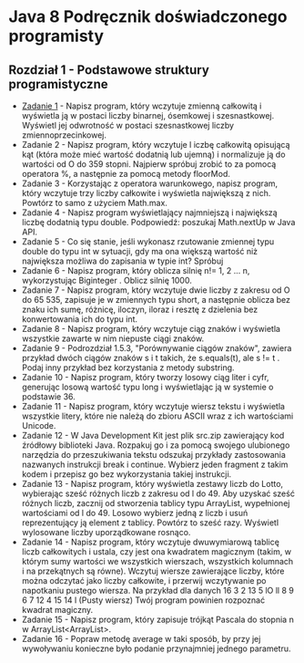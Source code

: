 # **Java 8 Podręcznik doświadczonego programisty**

## **Rozdział 1** - Podstawowe struktury programistyczne

- [Zadanie 1] - Napisz program, który wczytuje zmienną całkowitą i wyświetla ją w postaci liczby binarnej, ósemkowej i szesnastkowej. Wyświetl jej odwrotność w postaci szesnastkowej liczby zmiennoprzecinkowej.
- Zadanie 2 - Napisz program, który wczytuje l iczbę całkowitą opisującą kąt (która może mieć wartość dodatnią lub ujemną) i normalizuje ją do wartości od O do 359 stopni. Najpierw spróbuj zrobić to za pomocą operatora %, a następnie za pomocą metody floorMod.
- Zadanie 3 - Korzystając z operatora warunkowego, napisz program, który wczytuje trzy liczby całkowite i wyświetla największą z nich. Powtórz to samo z użyciem Math.max.
- Zadanie 4 - Napisz program wyświetlający najmniejszą i największą liczbę dodatnią typu double. Podpowiedź: poszukaj Math.nextUp w Java API.
- Zadanie 5 - Co się stanie, jeśli wykonasz rzutowanie zmiennej typu double do typu int w sytuacji, gdy ma ona większą wartość niż największa możliwa do zapisania w typie int? Spróbuj
- Zadanie 6 - Napisz program, który oblicza silnię n!= 1, 2 ... n, wykorzystując Biginteger . Oblicz silnię 1000.
- Zadanie 7 - Napisz program, który wczytuje dwie liczby z zakresu od O do 65 535, zapisuje je w zmiennych typu short, a następnie oblicza bez znaku ich sumę, różnicę, iloczyn, iloraz i resztę z dzielenia bez konwertowania ich do typu int.
- Zadanie 8 - Napisz program, który wczytuje ciąg znaków i wyświetla wszystkie zawarte w nim niepuste ciągi znaków.
- Zadanie 9 - Podrozdział 1.5.3, "Porównywanie ciągów znaków", zawiera przykład dwóch ciągów znaków s i t takich, że s.equals(t), ale s != t . Podaj inny przykład bez korzystania z metody substring.
- Zadanie 10 - Napisz program, który tworzy losowy ciąg liter i cyfr, generując losową wartość typu long i wyświetlając ją w systemie o podstawie 36.
- Zadanie 11 - Napisz program, który wczytuje wiersz tekstu i wyświetla wszystkie litery, które nie należą do zbioru ASCII wraz z ich wartościami Unicode.
- Zadanie 12 - W Java Development Kit jest plik src.zip zawierający kod źródłowy biblioteki Java. Rozpakuj go i za pomocą swojego ulubionego narzędzia do przeszukiwania tekstu odszukaj przykłady zastosowania nazwanych instrukcji break i continue. Wybierz jeden fragment z takim kodem i przepisz go bez wykorzystania takiej instrukcji.
- Zadanie 13 - Napisz program, który wyświetla zestawy liczb do Lotto, wybierając sześć różnych liczb z zakresu od l do 49. Aby uzyskać sześć różnych liczb, zacznij od stworzenia tablicy typu ArrayList, wypełnionej wartościami od l do 49. Losowo wybierz jedną z liczb i usuń reprezentujący ją element z tablicy. Powtórz to sześć razy. Wyświetl wylosowane liczby uporządkowane rosnąco.
- Zadanie 14 - Napisz program, który wczytuje dwuwymiarową tablicę liczb całkowitych i ustala, czy jest ona kwadratem magicznym (takim, w którym sumy wartości we wszystkich wierszach, wszystkich kolumnach i na przekątnych są równe). Wczytuj wiersze zawierające liczby, które można odczytać jako liczby całkowite, i przerwij wczytywanie po napotkaniu pustego wiersza. Na przykład dla danych
16 3 2 13
5 lO ll 8
9 6 7 12
4 15 14 l
(Pusty wiersz)
Twój program powinien rozpoznać kwadrat magiczny.
- Zadanie 15 - Napisz program, który zapisuje trójkąt Pascala do stopnia n w ArrayList<ArrayList<Integer>>.
- Zadanie 16 - Popraw metodę average w taki sposób, by przy jej wywoływaniu konieczne było podanie przynajmniej jednego parametru.

[Zadanie 1]: <ex01/Exercise1.java>
